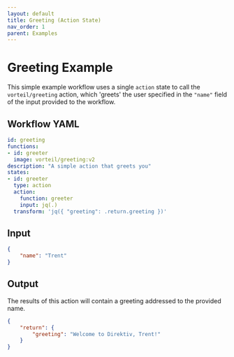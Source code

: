 ```yaml
---
layout: default
title: Greeting (Action State)
nav_order: 1
parent: Examples
---
```


# Greeting Example

This simple example workflow uses a single `action` state to call the `vorteil/greeting` action, which 'greets' the user specified in the `"name"` field of the input provided to the workflow.

## Workflow YAML

```yaml
id: greeting
functions:
- id: greeter
  image: vorteil/greeting:v2
description: "A simple action that greets you" 
states:
- id: greeter
  type: action
  action: 
    function: greeter
    input: jq(.)
  transform: 'jq({ "greeting": .return.greeting })'
```

## Input

```json
{
    "name": "Trent"
}
```

## Output

The results of this action will contain a greeting addressed to the provided name.

```json
{
    "return": {
        "greeting": "Welcome to Direktiv, Trent!"
    }
}
```

